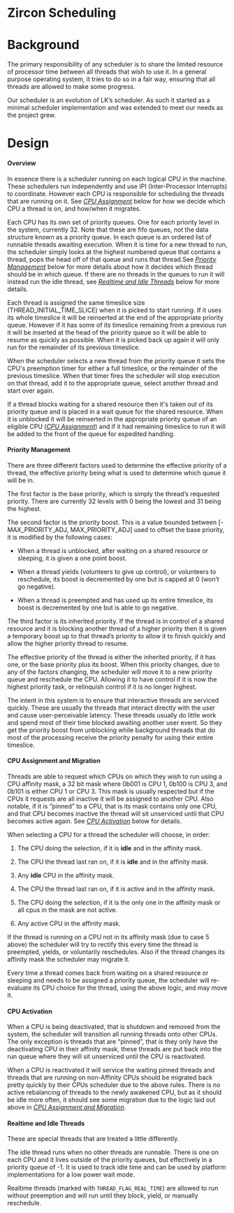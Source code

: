 Zircon Scheduling
=================

Background
==========

The primary responsibility of any scheduler is to share the limited
resource of processor time between all threads that wish to use it. In a
general purpose operating system, it tries to do so in a fair way,
ensuring that all threads are allowed to make some progress.

Our scheduler is an evolution of LK’s scheduler. As such it
started as a minimal scheduler implementation and was extended to meet
our needs as the project grew.

Design
======

#### Overview

In essence there is a scheduler running on each logical CPU in the machine.
These schedulers run independently and use IPI (Inter-Processor
Interrupts) to coordinate. However each CPU is responsible for
scheduling the threads that are running on it. See [*CPU
Assignment*](#cpu-assignment-and-migration) below for how we decide
which CPU a thread is on, and how/when it migrates.

Each CPU has its own set of priority queues. One for each priority level
in the system, currently 32. Note that these are fifo queues, not the data
structure known as a priority queue. In each queue is an ordered list of
runnable threads awaiting execution. When it is time for a new thread to run,
the scheduler simply looks at the highest numbered queue that contains a thread,
pops the head off of that queue and runs that thread.See
[*Priority Management*](#priority-management) below for more details
about how it decides which thread should be in which queue. If there are no
threads in the queues to run it will instead run the idle thread, see [*Realtime
and Idle Threads*](#realtime-and-idle-threads) below for more details.

Each thread is assigned the same timeslice size (THREAD_INITIAL_TIME_SLICE)
when it is picked to start running. If it uses its whole timeslice it will be
reinserted at the end of the appropriate priority queue. However if it has
some of its timeslice remaining from a previous run it will be inserted at the
head of the priority queue so it will be able to resume as quickly as possible.
When it is picked back up again it will only run for the remainder of its
previous timeslice.

When the scheduler selects a new thread from the priority queue it sets
the CPU's preemption timer for either a full timeslice, or the remainder of the
previous timeslice. When that timer fires the scheduler will stop execution on
that thread, add it to the appropriate queue, select another thread and start
over again.

If a thread blocks waiting for a shared resource then it's taken out of
its priority queue and is placed in a wait queue for the shared resource.
When it is unblocked it will be reinserted in the appropriate priority
queue of an eligible CPU ([*CPU
Assignment*](#cpu-assignment-and-migration)) and if it had remaining timeslice
to run it will be added to the front of the queue for expedited handling.

#### Priority Management

There are three different factors used to determine the effective
priority of a thread, the effective priority being what is used to
determine which queue it will be in.

The first factor is the base priority, which is simply the thread’s
requested priority. There are currently 32 levels with 0 being the
lowest and 31 being the highest.

The second factor is the priority boost. This is a value bounded between
\[-MAX_PRIORITY_ADJ, MAX_PRIORITY_ADJ\] used to offset the base priority, it is
modified by the following cases:

-   When a thread is unblocked, after waiting on a shared resource or
    sleeping, it is given a one point boost.

-   When a thread yields (volunteers to give up control), or volunteers
    to reschedule, its boost is decremented by one but is capped at 0
    (won’t go negative).

-   When a thread is preempted and has used up its entire timeslice, its
    boost is decremented by one but is able to go negative.

The third factor is its inherited priority. If the thread is in control
of a shared resource and it is blocking another thread of a higher
priority then it is given a temporary boost up to that thread’s priority
to allow it to finish quickly and allow the higher priority thread to
resume.

The effective priority of the thread is either the inherited priority,
if it has one, or the base priority plus its boost. When this priority
changes, due to any of the factors changing, the scheduler will move it
to a new priority queue and reschedule the CPU. Allowing it to have
control if it is now the highest priority task, or relinquish control if
it is no longer highest.

The intent in this system is to ensure that interactive threads are
serviced quickly. These are usually the threads that interact directly
with the user and cause user-perceivable latency. These threads usually
do little work and spend most of their time blocked awaiting another
user event. So they get the priority boost from unblocking while
background threads that do most of the processing receive the priority
penalty for using their entire timeslice.

#### CPU Assignment and Migration

Threads are able to request which CPUs on which they wish to run using a
CPU affinity mask, a 32 bit mask where 0b001 is CPU 1, 0b100 is CPU 3,
and 0b101 is either CPU 1 or CPU 3. This mask is usually respected but
if the CPUs it requests are all inactive it will be assigned to another
CPU. Also notable, if it is “pinned” to a CPU, that is its mask contains
only one CPU, and that CPU becomes inactive the thread will sit
unserviced until that CPU becomes active again. See [*CPU
Activation*](#cpu-activation) below for details.

When selecting a CPU for a thread the scheduler will choose, in order:

1.  The CPU doing the selection, if it is **idle** and in the affinity mask.

2.  The CPU the thread last ran on, if it is **idle** and in the affinity mask.

3.  Any **idle** CPU in the affinity mask.

4.  The CPU the thread last ran on, if it is active and in the affinity mask.

5.  The CPU doing the selection, if it is the only one in the affinity mask or
    all cpus in the mask are not active.

6.  Any active CPU in the affinity mask.

If the thread is running on a CPU not in its affinity mask (due to case
5 above) the scheduler will try to rectify this every time the thread is
preempted, yields, or voluntarily reschedules. Also if the thread
changes its affinity mask the scheduler may migrate it.

Every time a thread comes back from waiting on a shared resource or
sleeping and needs to be assigned a priority queue, the scheduler will
re-evaluate its CPU choice for the thread, using the above logic, and
may move it.

#### CPU Activation

When a CPU is being deactivated, that is shutdown and removed from the
system, the scheduler will transition all running threads onto other
CPUs. The only exception is threads that are “pinned”, that is they only
have the deactivating CPU in their affinity mask, these threads are put
back into the run queue where they will sit unserviced until the CPU is
reactivated.

When a CPU is reactivated it will service the waiting pinned threads and
threads that are running on non-Affinity CPUs should be migrated back
pretty quickly by their CPUs scheduler due to the above rules. There is
no active rebalancing of threads to the newly awakened CPU, but as it
should be idle more often, it should see some migration due to the logic
laid out above in [*CPU Assignment and
Migration*](#cpu-assignment-and-migration).

#### Realtime and Idle Threads

These are special threads that are treated a little differently.

The idle thread runs when no other threads are runnable. There is one on
each CPU and it lives outside of the priority queues, but effectively in
a priority queue of -1. It is used to track idle time and can be used by
platform implementations for a low power wait mode.

Realtime threads (marked with `THREAD_FLAG_REAL_TIME`) are allowed to run without
preemption and will run until they block, yield, or manually reschedule.
